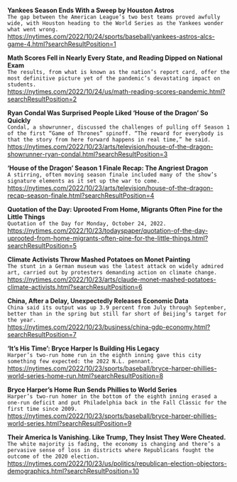 **Yankees Season Ends With a Sweep by Houston Astros**\
`The gap between the American League’s two best teams proved awfully wide, with Houston heading to the World Series as the Yankees wonder what went wrong.`\
https://nytimes.com/2022/10/24/sports/baseball/yankees-astros-alcs-game-4.html?searchResultPosition=1

**Math Scores Fell in Nearly Every State, and Reading Dipped on National Exam**\
`The results, from what is known as the nation’s report card, offer the most definitive picture yet of the pandemic’s devastating impact on students.`\
https://nytimes.com/2022/10/24/us/math-reading-scores-pandemic.html?searchResultPosition=2

**Ryan Condal Was Surprised People Liked ‘House of the Dragon’ So Quickly**\
`Condal, a showrunner, discussed the challenges of pulling off Season 1 of the first “Game of Thrones” spinoff. “The reward for everybody is that the story from here forward happens in real time,” he said.`\
https://nytimes.com/2022/10/23/arts/television/house-of-the-dragon-showrunner-ryan-condal.html?searchResultPosition=3

**‘House of the Dragon’ Season 1 Finale Recap: The Angriest Dragon**\
`A stirring, often moving season finale included many of the show’s signature elements as it set up the war to come.`\
https://nytimes.com/2022/10/23/arts/television/house-of-the-dragon-recap-season-finale.html?searchResultPosition=4

**Quotation of the Day: Uprooted From Home, Migrants Often Pine for the Little Things**\
`Quotation of the Day for Monday, October 24, 2022.`\
https://nytimes.com/2022/10/23/todayspaper/quotation-of-the-day-uprooted-from-home-migrants-often-pine-for-the-little-things.html?searchResultPosition=5

**Climate Activists Throw Mashed Potatoes on Monet Painting**\
`The stunt in a German museum was the latest attack on widely admired art, carried out by protesters demanding action on climate change.`\
https://nytimes.com/2022/10/23/arts/claude-monet-mashed-potatoes-climate-activists.html?searchResultPosition=6

**China, After a Delay, Unexpectedly Releases Economic Data**\
`China said its output was up 3.9 percent from July through September, better than in the spring but still far short of Beijing’s target for the year.`\
https://nytimes.com/2022/10/23/business/china-gdp-economy.html?searchResultPosition=7

**‘It’s His Time’: Bryce Harper Is Building His Legacy**\
`Harper’s two-run home run in the eighth inning gave this city something few expected: the 2022 N.L. pennant.`\
https://nytimes.com/2022/10/23/sports/baseball/bryce-harper-phillies-world-series-home-run.html?searchResultPosition=8

**Bryce Harper’s Home Run Sends Phillies to World Series**\
`Harper’s two-run homer in the bottom of the eighth inning erased a one-run deficit and put Philadelphia back in the Fall Classic for the first time since 2009.`\
https://nytimes.com/2022/10/23/sports/baseball/bryce-harper-phillies-world-series.html?searchResultPosition=9

**Their America Is Vanishing. Like Trump, They Insist They Were Cheated.**\
`The white majority is fading, the economy is changing and there’s a pervasive sense of loss in districts where Republicans fought the outcome of the 2020 election.`\
https://nytimes.com/2022/10/23/us/politics/republican-election-objectors-demographics.html?searchResultPosition=10

